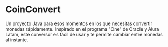 # CoinConvert
Un proyecto Java para esos momentos en los que necesitas convertir monedas rápidamente. Inspirado en el programa "One" de Oracle y Alura Latam, este conversor es fácil de usar y te permite cambiar entre monedas al instante.
